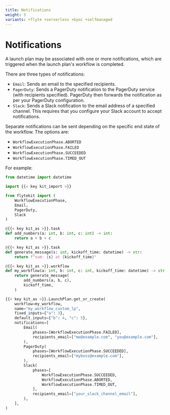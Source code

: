 ```yaml
---
title: Notifications
weight: 3
variants: +flyte +serverless +byoc +selfmanaged
---
```


# Notifications

A launch plan may be associated with one or more notifications, which are triggered when the launch plan's workflow is completed.

There are three types of notifications:
* `Email`: Sends an email to the specified recipients.
* `PagerDuty`: Sends a PagerDuty notification to the PagerDuty service (with recipients specified).
  PagerDuty then forwards the notification as per your PagerDuty configuration.
* `Slack`: Sends a Slack notification to the email address of a specified channel. This requires that you configure your Slack account to accept notifications.

Separate notifications can be sent depending on the specific end state of the workflow. The options are:
* `WorkflowExecutionPhase.ABORTED`
* `WorkflowExecutionPhase.FAILED`
* `WorkflowExecutionPhase.SUCCEEDED`
* `WorkflowExecutionPhase.TIMED_OUT`

For example:

```python
from datetime import datetime

import {{< key kit_import >}}

from flytekit import (
    WorkflowExecutionPhase,
    Email,
    PagerDuty,
    Slack
)

@{{< key kit_as >}}.task
def add_numbers(a: int, b: int, c: int) -> int:
    return a + b + c

@{{< key kit_as >}}.task
def generate_message(s: int, kickoff_time: datetime) -> str:
    return f"sum: {s} at {kickoff_time}"

@{{< key kit_as >}}.workflow
def my_workflow(a: int, b: int, c: int, kickoff_time: datetime) -> str:
    return generate_message(
        add_numbers(a, b, c),
        kickoff_time,
    )

{{< key kit_as >}}.LaunchPlan.get_or_create(
    workflow=my_workflow,
    name="my_workflow_custom_lp",
    fixed_inputs={"a": 3},
    default_inputs={"b": 4, "c": 5},
    notifications=[
        Email(
            phases=[WorkflowExecutionPhase.FAILED],
            recipients_email=["me@example.com", "you@example.com"],
        ),
        PagerDuty(
            phases=[WorkflowExecutionPhase.SUCCEEDED],
            recipients_email=["myboss@example.com"],
        ),
        Slack(
            phases=[
                WorkflowExecutionPhase.SUCCEEDED,
                WorkflowExecutionPhase.ABORTED,
                WorkflowExecutionPhase.TIMED_OUT,
            ],
            recipients_email=["your_slack_channel_email"],
        ),
    ],
)
```
